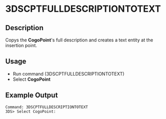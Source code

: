 # 3DSCPTFULLDESCRIPTIONTOTEXT

## Description

Copys the **CogoPoint**'s full description and creates a text entity at the insertion point.

## Usage

* Run command (3DSCPTFULLDESCRIPTIONTOTEXT)
* Select **CogoPoint**

## Example Output

```
Command: 3DSCPTFULLDESCRIPTIONTOTEXT
3DS> Select CogoPoint:
```
